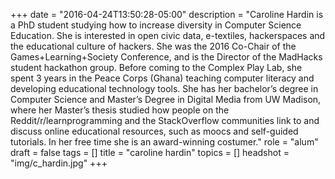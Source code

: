 +++
date = "2016-04-24T13:50:28-05:00"
description = "Caroline Hardin is a PhD student studying how to increase diversity in Computer Science Education. She is interested in open civic data, e-textiles, hackerspaces and the educational culture of hackers. She was the 2016 Co-Chair of the Games+Learning+Society Conference, and is the Director of the MadHacks student hackathon group.  Before coming to the Complex Play Lab, she spent 3 years in the Peace Corps (Ghana) teaching computer literacy and developing educational technology tools. She has her bachelor’s degree in Computer Science and Master’s Degree in Digital Media from UW Madison, where her Master’s thesis studied how people on the Reddit/r/learnprogramming and the StackOverflow communities link to and discuss online educational resources, such as moocs and self-guided tutorials. In her free time she is an award-winning costumer."
role = "alum"
draft = false
tags = []
title = "caroline hardin"
topics = []
headshot = "img/c_hardin.jpg"
+++
